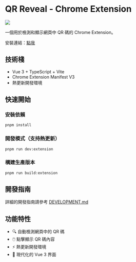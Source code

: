 # QR Reveal - Chrome Extension

![](https://lh3.googleusercontent.com/eN_V7CsXSkUdgfbaDC2Sqa8te6pOKNMwLsQW5CKXDORt05ftLKkUyKylXJcWc19QDBVnNQDZe43vtT4Is2S-OBZM3g)

一個用於檢測和顯示網頁中 QR 碼的 Chrome Extension。

安裝連結：[點我](https://chromewebstore.google.com/detail/%E6%8E%83%E7%A2%BC%E5%BF%AB%E8%AE%80-qr-reveal/mkgfigepghcfkgnhlpjlijodchlohhep)

## 技術棧

- Vue 3 + TypeScript + Vite
- Chrome Extension Manifest V3
- 熱更新開發環境

## 快速開始

### 安裝依賴
```bash
pnpm install
```

### 開發模式（支持熱更新）
```bash
pnpm run dev:extension
```

### 構建生產版本
```bash
pnpm run build:extension
```

## 開發指南

詳細的開發指南請參考 [DEVELOPMENT.md](./DEVELOPMENT.md)

## 功能特性

- 🔍 自動檢測網頁中的 QR 碼
- 🖱️ 點擊顯示 QR 碼內容
- ⚡ 熱更新開發環境
- 🎨 現代化的 Vue 3 界面
